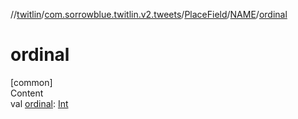 //[twitlin](../../../index.md)/[com.sorrowblue.twitlin.v2.tweets](../../index.md)/[PlaceField](../index.md)/[NAME](index.md)/[ordinal](ordinal.md)



# ordinal  
[common]  
Content  
val [ordinal](ordinal.md): [Int](https://kotlinlang.org/api/latest/jvm/stdlib/kotlin/-int/index.html)  



